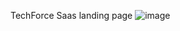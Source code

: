TechForce Saas landing page
![image](https://github.com/hardeex/SaaS-website-landing-page/assets/61077456/d357361c-f932-4127-8df5-2fe4d60c6ff7)


